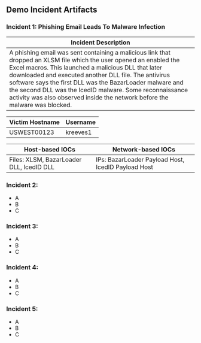 ## Demo Incident Artifacts

### Incident 1: Phishing Email Leads To Malware Infection
| Incident Description |
|---|
| A phishing email was sent containing a malicious link that dropped an XLSM file which the user opened an enabled the Excel macros. This launched a malicious DLL that later downloaded and executed another DLL file. The antivirus software says the first DLL was the BazarLoader malware and the second DLL was the IcedID malware. Some reconnaissance activity was also observed inside the network before the malware was blocked. | 

| Victim Hostname | Username |
|---|---|
| USWEST00123 | kreeves1 |

| Host-based IOCs | Network-based IOCs |
|---|---|
| Files: XLSM, BazarLoader DLL, IcedID DLL | IPs: BazarLoader Payload Host, IcedID Payload Host |

### Incident 2: 
- A
- B
- C

### Incident 3:
- A
- B
- C

### Incident 4:
- A
- B
- C

### Incident 5: 
- A
- B
- C
